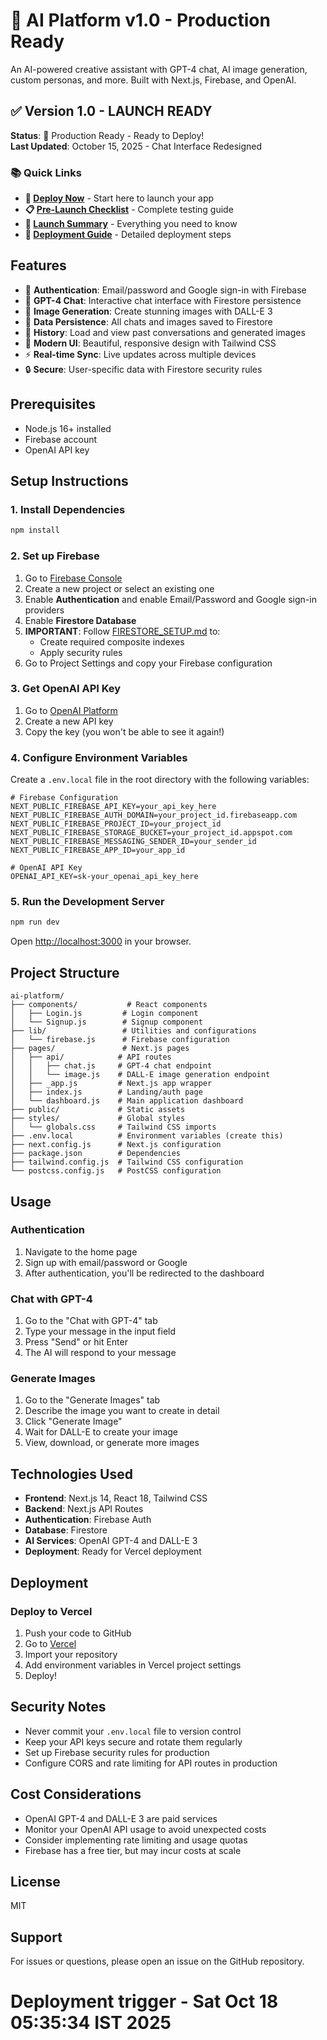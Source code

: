 # 🚀 AI Platform v1.0 - Production Ready

An AI-powered creative assistant with GPT-4 chat, AI image generation, custom personas, and more. Built with Next.js, Firebase, and OpenAI.

## ✅ Version 1.0 - LAUNCH READY

**Status**: 🎉 Production Ready - Ready to Deploy!  
**Last Updated**: October 15, 2025 - Chat Interface Redesigned

### 📚 Quick Links
- **🚀 [Deploy Now](DEPLOY_NOW.md)** - Start here to launch your app
- **📋 [Pre-Launch Checklist](PRE_LAUNCH_CHECKLIST.md)** - Complete testing guide
- **📖 [Launch Summary](LAUNCH_SUMMARY.md)** - Everything you need to know
- **🔧 [Deployment Guide](DEPLOYMENT_GUIDE.md)** - Detailed deployment steps

## Features

- 🔐 **Authentication**: Email/password and Google sign-in with Firebase
- 💬 **GPT-4 Chat**: Interactive chat interface with Firestore persistence
- 🎨 **Image Generation**: Create stunning images with DALL-E 3
- 💾 **Data Persistence**: All chats and images saved to Firestore
- 📜 **History**: Load and view past conversations and generated images
- 🎯 **Modern UI**: Beautiful, responsive design with Tailwind CSS
- ⚡ **Real-time Sync**: Live updates across multiple devices
- 🔒 **Secure**: User-specific data with Firestore security rules

## Prerequisites

- Node.js 16+ installed
- Firebase account
- OpenAI API key

## Setup Instructions

### 1. Install Dependencies

```bash
npm install
```

### 2. Set up Firebase

1. Go to [Firebase Console](https://console.firebase.google.com/)
2. Create a new project or select an existing one
3. Enable **Authentication** and enable Email/Password and Google sign-in providers
4. Enable **Firestore Database**
5. **IMPORTANT**: Follow [FIRESTORE_SETUP.md](FIRESTORE_SETUP.md) to:
   - Create required composite indexes
   - Apply security rules
6. Go to Project Settings and copy your Firebase configuration

### 3. Get OpenAI API Key

1. Go to [OpenAI Platform](https://platform.openai.com/api-keys)
2. Create a new API key
3. Copy the key (you won't be able to see it again!)

### 4. Configure Environment Variables

Create a `.env.local` file in the root directory with the following variables:

```env
# Firebase Configuration
NEXT_PUBLIC_FIREBASE_API_KEY=your_api_key_here
NEXT_PUBLIC_FIREBASE_AUTH_DOMAIN=your_project_id.firebaseapp.com
NEXT_PUBLIC_FIREBASE_PROJECT_ID=your_project_id
NEXT_PUBLIC_FIREBASE_STORAGE_BUCKET=your_project_id.appspot.com
NEXT_PUBLIC_FIREBASE_MESSAGING_SENDER_ID=your_sender_id
NEXT_PUBLIC_FIREBASE_APP_ID=your_app_id

# OpenAI API Key
OPENAI_API_KEY=sk-your_openai_api_key_here
```

### 5. Run the Development Server

```bash
npm run dev
```

Open [http://localhost:3000](http://localhost:3000) in your browser.

## Project Structure

```
ai-platform/
├── components/           # React components
│   ├── Login.js         # Login component
│   └── Signup.js        # Signup component
├── lib/                 # Utilities and configurations
│   └── firebase.js      # Firebase configuration
├── pages/               # Next.js pages
│   ├── api/            # API routes
│   │   ├── chat.js     # GPT-4 chat endpoint
│   │   └── image.js    # DALL-E image generation endpoint
│   ├── _app.js         # Next.js app wrapper
│   ├── index.js        # Landing/auth page
│   └── dashboard.js    # Main application dashboard
├── public/             # Static assets
├── styles/             # Global styles
│   └── globals.css     # Tailwind CSS imports
├── .env.local          # Environment variables (create this)
├── next.config.js      # Next.js configuration
├── package.json        # Dependencies
├── tailwind.config.js  # Tailwind CSS configuration
└── postcss.config.js   # PostCSS configuration
```

## Usage

### Authentication

1. Navigate to the home page
2. Sign up with email/password or Google
3. After authentication, you'll be redirected to the dashboard

### Chat with GPT-4

1. Go to the "Chat with GPT-4" tab
2. Type your message in the input field
3. Press "Send" or hit Enter
4. The AI will respond to your message

### Generate Images

1. Go to the "Generate Images" tab
2. Describe the image you want to create in detail
3. Click "Generate Image"
4. Wait for DALL-E to create your image
5. View, download, or generate more images

## Technologies Used

- **Frontend**: Next.js 14, React 18, Tailwind CSS
- **Backend**: Next.js API Routes
- **Authentication**: Firebase Auth
- **Database**: Firestore
- **AI Services**: OpenAI GPT-4 and DALL-E 3
- **Deployment**: Ready for Vercel deployment

## Deployment

### Deploy to Vercel

1. Push your code to GitHub
2. Go to [Vercel](https://vercel.com)
3. Import your repository
4. Add environment variables in Vercel project settings
5. Deploy!

## Security Notes

- Never commit your `.env.local` file to version control
- Keep your API keys secure and rotate them regularly
- Set up Firebase security rules for production
- Configure CORS and rate limiting for API routes in production

## Cost Considerations

- OpenAI GPT-4 and DALL-E 3 are paid services
- Monitor your OpenAI API usage to avoid unexpected costs
- Consider implementing rate limiting and usage quotas
- Firebase has a free tier, but may incur costs at scale

## License

MIT

## Support

For issues or questions, please open an issue on the GitHub repository.


# Deployment trigger - Sat Oct 18 05:35:34 IST 2025
